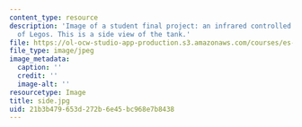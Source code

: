 ```yaml
---
content_type: resource
description: 'Image of a student final project: an infrared controlled tank made out
  of Legos. This is a side view of the tank.'
file: https://ol-ocw-studio-app-production.s3.amazonaws.com/courses/es-293-lego-robotics-spring-2007/21b3b479653d272b6e45bc968e7b8438_side.jpg
file_type: image/jpeg
image_metadata:
  caption: ''
  credit: ''
  image-alt: ''
resourcetype: Image
title: side.jpg
uid: 21b3b479-653d-272b-6e45-bc968e7b8438
---
```


